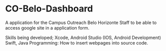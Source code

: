 # CO-Belo-Dashboard
A application for the Campus Outreach Belo Horizonte Staff to be able to access google site in a application form.


Skills being developed;
Xcode, Android Studio (IOS, Android Development)
Swift, Java Programming: How to insert webpages into source code.
